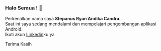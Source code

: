 ### Halo Semua ! 👋
Perkenalkan nama saya **Stepanus Ryan Andika Candra**.\
Saat ini saya sedang mendalami dan mempelajari pengembangan aplikasi Android.\
Ikuti akun [Linkedin](https://www.linkedin.com/in/stepanus-ryan-andika-candra-988b501b5/)ku ya

Terima Kasih

<!--
**StepanusRyan/StepanusRyan** is a ✨ _special_ ✨ repository because its `README.md` (this file) appears on your GitHub profile.

Here are some ideas to get you started:

- 🔭 I’m currently working on ...
- 🌱 I’m currently learning ...
- 👯 I’m looking to collaborate on ...
- 🤔 I’m looking for help with ...
- 💬 Ask me about ...
- 📫 How to reach me: ...
- 😄 Pronouns: ...
- ⚡ Fun fact: ...
-->

